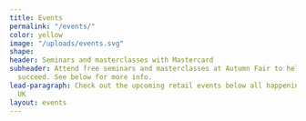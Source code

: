 ```yaml
---
title: Events
permalink: "/events/"
color: yellow
image: "/uploads/events.svg"
shape: 
header: Seminars and masterclasses with Mastercard
subheader: Attend free seminars and masterclasses at Autumn Fair to help your business
  succeed. See below for more info.
lead-paragraph: Check out the upcoming retail events below all happening here in the
  UK
layout: events
---
```


